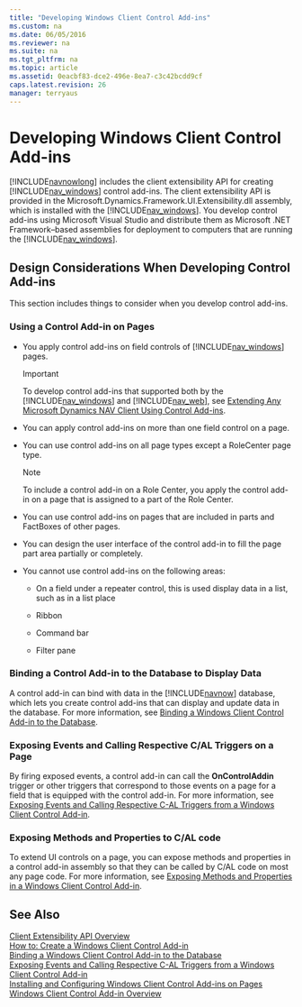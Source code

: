 ```yaml
---
title: "Developing Windows Client Control Add-ins"
ms.custom: na
ms.date: 06/05/2016
ms.reviewer: na
ms.suite: na
ms.tgt_pltfrm: na
ms.topic: article
ms.assetid: 0eacbf83-dce2-496e-8ea7-c3c42bcdd9cf
caps.latest.revision: 26
manager: terryaus
---
```

# Developing Windows Client Control Add-ins
[!INCLUDE[navnowlong](../dynamics-nav/includes/navnowlong_md.md)] includes the client extensibility API for creating [!INCLUDE[nav_windows](../dynamics-nav/includes/nav_windows_md.md)] control add\-ins. The client extensibility API is provided in the Microsoft.Dynamics.Framework.UI.Extensibility.dll assembly, which is installed with the [!INCLUDE[nav_windows](../dynamics-nav/includes/nav_windows_md.md)]. You develop control add\-ins using Microsoft Visual Studio and distribute them as Microsoft .NET Framework–based assemblies for deployment to computers that are running the [!INCLUDE[nav_windows](../dynamics-nav/includes/nav_windows_md.md)].  
  
## Design Considerations When Developing Control Add\-ins  
 This section includes things to consider when you develop control add\-ins.  
  
### Using a Control Add\-in on Pages  
  
-   You apply control add\-ins on field controls of [!INCLUDE[nav_windows](../dynamics-nav/includes/nav_windows_md.md)] pages.  
  
    > [!IMPORTANT]  
    >  To develop control add\-ins that supported both by the [!INCLUDE[nav_windows](../dynamics-nav/includes/nav_windows_md.md)] and [!INCLUDE[nav_web](../dynamics-nav/includes/nav_web_md.md)], see [Extending Any Microsoft Dynamics NAV Client Using Control Add\-ins](../dynamics-nav/Extending-Any-Microsoft-Dynamics-NAV-Client-Using-Control-Add-ins.md).  
  
-   You can apply control add\-ins on more than one field control on a page.  
  
-   You can use control add\-ins on all page types except a RoleCenter page type.  
  
    > [!NOTE]  
    >  To include a control add\-in on a Role Center, you apply the control add\-in on a page that is assigned to a part of the Role Center.  
  
-   You can use control add\-ins on pages that are included in parts and FactBoxes of other pages.  
  
-   You can design the user interface of the control add\-in to fill the page part area partially or completely.  
  
-   You cannot use control add\-ins on the following areas:  
  
    -   On a field under a repeater control, this is used display data in a list, such as in a list place  
  
    -   Ribbon  
  
    -   Command bar  
  
    -   Filter pane  
  
### Binding a Control Add\-in to the Database to Display Data  
 A control add\-in can bind with data in the [!INCLUDE[navnow](../dynamics-nav/includes/navnow_md.md)] database, which lets you create control add\-ins that can display and update data in the database. For more information, see [Binding a Windows Client Control Add\-in to the Database](../dynamics-nav/Binding-a-Windows-Client-Control-Add-in-to-the-Database.md).  
  
### Exposing Events and Calling Respective C\/AL Triggers on a Page  
 By firing exposed events, a control add\-in can call the **OnControlAddin** trigger or other triggers that correspond to those events on a page for a field that is equipped with the control add\-in. For more information, see [Exposing Events and Calling Respective C\-AL Triggers from a Windows Client Control Add\-in](../dynamics-nav/Exposing-Events-and-Calling-Respective-C-AL-Triggers-from-a-Windows-Client-Control-Add-in.md).  
  
### Exposing Methods and Properties to C\/AL code  
 To extend UI controls on a page, you can expose methods and properties in a control add\-in assembly so that they can be called by C\/AL code on most any page code. For more information, see [Exposing Methods and Properties in a Windows Client Control Add\-in](../dynamics-nav/Exposing-Methods-and-Properties-in-a-Windows-Client-Control-Add-in.md).  
  
## See Also  
 [Client Extensibility API Overview](../dynamics-nav/Client-Extensibility-API-Overview.md)   
 [How to: Create a Windows Client Control Add\-in](../Topic/How%20to:%20Create%20a%20Windows%20Client%20Control%20Add-in.md)   
 [Binding a Windows Client Control Add\-in to the Database](../dynamics-nav/Binding-a-Windows-Client-Control-Add-in-to-the-Database.md)   
 [Exposing Events and Calling Respective C\-AL Triggers from a Windows Client Control Add\-in](../dynamics-nav/Exposing-Events-and-Calling-Respective-C-AL-Triggers-from-a-Windows-Client-Control-Add-in.md)   
 [Installing and Configuring Windows Client Control Add\-ins on Pages](../dynamics-nav/Installing-and-Configuring-Windows-Client-Control-Add-ins-on-Pages.md)   
 [Windows Client Control Add\-in Overview](../dynamics-nav/Windows-Client-Control-Add-in-Overview.md)
